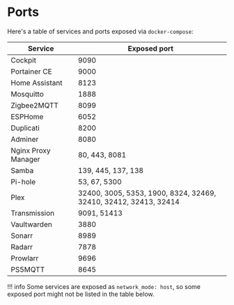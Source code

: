 # Ports

Here's a table of services and ports exposed via `docker-compose`:

| Service             | Exposed port                                                     |
| ------------------- | ---------------------------------------------------------------- |
| Cockpit             | 9090                                                             |
| Portainer CE        | 9000                                                             |
| Home Assistant      | 8123                                                             |
| Mosquitto           | 1888                                                             |
| Zigbee2MQTT         | 8099                                                             |
| ESPHome             | 6052                                                             |
| Duplicati           | 8200                                                             |
| Adminer             | 8080                                                             |
| Nginx Proxy Manager | 80, 443, 8081                                                    |
| Samba               | 139, 445, 137, 138                                               |
| Pi-hole             | 53, 67, 5300                                                     |
| Plex                | 32400, 3005, 5353, 1900, 8324, 32469, 32410, 32412, 32413, 32414 |
| Transmission        | 9091, 51413                                                      |
| Vaultwarden         | 3880                                                             |
| Sonarr              | 8989                                                             |
| Radarr              | 7878                                                             |
| Prowlarr            | 9696                                                             |
| PS5MQTT             | 8645                                                             |

<!-- prettier-ignore -->
!!! info
    Some services are exposed as `network_mode: host`, so some exposed port might not be listed in the table below.
